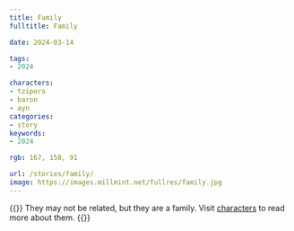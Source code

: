 ```yaml
---
title: Family
fulltitle: Family

date: 2024-03-14

tags:
- 2024

characters:
- tzipora
- baron
- ayn
categories:
- story
keywords:
- 2024

rgb: 167, 158, 91

url: /stories/family/
image: https://images.millmint.net/fullres/family.jpg
---
```

{{<note caption>}}
They may not be related, but they are a family. Visit [characters](/characters/) to read more about them.
{{</note>}}